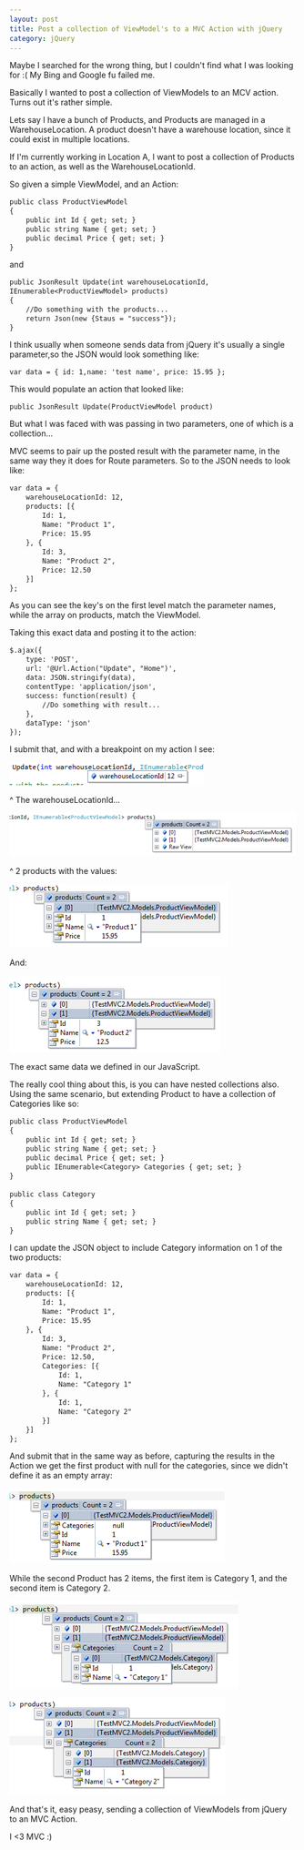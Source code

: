 ```yaml
---
layout: post
title: Post a collection of ViewModel's to a MVC Action with jQuery
category: jQuery
---
```


Maybe I searched for the wrong thing, but I couldn't find what I was looking for :( My Bing and Google fu failed me.

Basically I wanted to post a collection of ViewModels to an MCV action. Turns out it's rather simple.

Lets say I have a bunch of Products, and Products are managed in a WarehouseLocation. A product doesn't have a warehouse location, since it could exist in multiple locations.

If I'm currently working in Location A, I want to post a collection of Products to an action, as well as the WarehouseLocationId.

So given a simple ViewModel, and an Action:


    public class ProductViewModel
    {
        public int Id { get; set; }
        public string Name { get; set; }
        public decimal Price { get; set; }
    }

and

<!--excerpt-->

    public JsonResult Update(int warehouseLocationId, IEnumerable<ProductViewModel> products)
    {
        //Do something with the products...
        return Json(new {Staus = "success"});
    }

I think usually when someone sends data from jQuery it's usually a single parameter,so the JSON would look something like:

    var data = { id: 1,name: 'test name', price: 15.95 };

This would populate an action that looked like:

    public JsonResult Update(ProductViewModel product)

But what I was faced with was passing in two parameters, one of which is a collection...

MVC seems to pair up the posted result with the parameter name, in the same way they it does for Route parameters. So to the JSON needs to look like:

    var data = {
        warehouseLocationId: 12,
        products: [{
            Id: 1,
            Name: "Product 1",
            Price: 15.95
        }, {
            Id: 3,
            Name: "Product 2",
            Price: 12.50
        }]
    };

As you can see the key's on the first level match the parameter names, while the array on products, match the ViewModel.

Taking this exact data and posting it to the action:

    $.ajax({
        type: 'POST',
        url: '@Url.Action("Update", "Home")',
        data: JSON.stringify(data),
        contentType: 'application/json',
        success: function(result) {
            //Do something with result...
        },
        dataType: 'json'
    });
 

I submit that, and with a breakpoint on my action I see:

![](/images/jquery-mvc-1.png)

^ The warehouseLocationId...

![](/images/jquery-mvc-2.png)

^ 2 products with the values:

![](/images/jquery-mvc-3.png)

And:

![](/images/jquery-mvc-4.png)

The exact same data we defined in our JavaScript.

The really cool thing about this, is you can have nested collections also. Using the same scenario, but extending Product to have a collection of Categories like so:

    public class ProductViewModel
    {
        public int Id { get; set; }
        public string Name { get; set; }
        public decimal Price { get; set; }
        public IEnumerable<Category> Categories { get; set; }
    }

    public class Category
    {
        public int Id { get; set; }
        public string Name { get; set; }
    }

I can update the JSON object to include Category information on 1 of the two products:

    var data = {
        warehouseLocationId: 12,
        products: [{
            Id: 1,
            Name: "Product 1",
            Price: 15.95
        }, {
            Id: 3,
            Name: "Product 2",
            Price: 12.50,
            Categories: [{
                Id: 1,
                Name: "Category 1"
            }, {
                Id: 1,
                Name: "Category 2"
            }]
        }]
    };
    
And submit that in the same way as before, capturing the results in the Action we get the first product with null for the categories, since we didn't define it as an empty array:

![](/images/jquery-mvc-5.png)

While the second Product has 2 items, the first item is Category 1, and the second item is Category 2.

![](/images/jquery-mvc-6.png)

![](/images/jquery-mvc-7.png)

And that's it, easy peasy, sending a collection of ViewModels from jQuery to an MVC Action.

I <3 MVC :)

